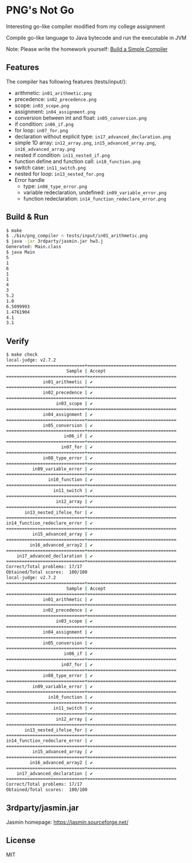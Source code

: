 # PNG's Not Go

Interesting go-like compiler modified from my college assignment

Compile go-like language to Java bytecode and run the executable in JVM

Note: Please write the homework yourself: [Build a Simple Compiler](https://aben20807.github.io/series/build-a-simple-compiler/)

## Features

The compiler has following features (tests/input/):

+ arithmetic: `in01_arithmetic.png`
+ precedence: `in02_precedence.png`
+ scope: `in03_scope.png`
+ assignment: `in04_assignment.png`
+ conversion between int and float: `in05_conversion.png`
+ if condition: `in06_if.png`
+ for loop: `in07_for.png`
+ declaration without explicit type: `in17_advanced_declaration.png`
+ simple 1D array: `in12_array.png`, `in15_advanced_array.png`, `in16_advanced_array.png`
+ nested if condition: `in11_nested_if.png`
+ function define and function call: `in10_function.png`
+ switch case: `in11_switch.png`
+ nested for loop: `in13_nested_for.png`
+ Error handle
  + type: `in08_type_error.png`
  + variable redeclaration, undefined: `in09_variable_error.png`
  + function redeclaration: `in14_function_redeclare_error.png`

## Build & Run

```bash
$ make
$ ./bin/png_compiler < tests/input/in01_arithmetic.png
$ java -jar 3rdparty/jasmin.jar hw3.j
Generated: Main.class
$ java Main
5
1
6
1
1
4
3
5.2
1.0
6.5099993
1.4761904
4.1
3.1
```

## Verify

```bash
$ make check
local-judge: v2.7.2
==============================+==================================
                       Sample | Accept
==============================+==================================
              in01_arithmetic | ✔
==============================+==================================
              in02_precedence | ✔
==============================+==================================
                   in03_scope | ✔
==============================+==================================
              in04_assignment | ✔
==============================+==================================
              in05_conversion | ✔
==============================+==================================
                      in06_if | ✔
==============================+==================================
                     in07_for | ✔
==============================+==================================
              in08_type_error | ✔
==============================+==================================
          in09_variable_error | ✔
==============================+==================================
                in10_function | ✔
==============================+==================================
                  in11_switch | ✔
==============================+==================================
                   in12_array | ✔
==============================+==================================
       in13_nested_ifelse_for | ✔
==============================+==================================
in14_function_redeclare_error | ✔
==============================+==================================
          in15_advanced_array | ✔
==============================+==================================
         in16_advanced_array2 | ✔
==============================+==================================
    in17_advanced_declaration | ✔
==============================+==================================
Correct/Total problems: 17/17
Obtained/Total scores:  100/100
local-judge: v2.7.2
==============================+==================================
                       Sample | Accept
==============================+==================================
              in01_arithmetic | ✔
==============================+==================================
              in02_precedence | ✔
==============================+==================================
                   in03_scope | ✔
==============================+==================================
              in04_assignment | ✔
==============================+==================================
              in05_conversion | ✔
==============================+==================================
                      in06_if | ✔
==============================+==================================
                     in07_for | ✔
==============================+==================================
              in08_type_error | ✔
==============================+==================================
          in09_variable_error | ✔
==============================+==================================
                in10_function | ✔
==============================+==================================
                  in11_switch | ✔
==============================+==================================
                   in12_array | ✔
==============================+==================================
       in13_nested_ifelse_for | ✔
==============================+==================================
in14_function_redeclare_error | ✔
==============================+==================================
          in15_advanced_array | ✔
==============================+==================================
         in16_advanced_array2 | ✔
==============================+==================================
    in17_advanced_declaration | ✔
==============================+==================================
Correct/Total problems: 17/17
Obtained/Total scores:  100/100
```

## 3rdparty/jasmin.jar

Jasmin homepage: https://jasmin.sourceforge.net/

## License

MIT
